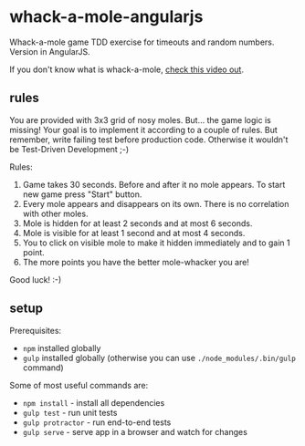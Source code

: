 whack-a-mole-angularjs
======================

Whack-a-mole game TDD exercise for timeouts and random numbers. Version in AngularJS.

If you don't know what is whack-a-mole, [check this video out]( https://youtu.be/25lP02806rw?t=12s ).

rules
-----

You are provided with 3x3 grid of nosy moles. But&hellip; the game logic is missing!
 Your goal is to implement it according to a couple of rules. But remember, write failing test before production code.
 Otherwise it wouldn't be Test-Driven Development ;-)

Rules:

1. Game takes 30 seconds. Before and after it no mole appears. To start new game press "Start" button.
2. Every mole appears and disappears on its own. There is no correlation with other moles.
3. Mole is hidden for at least 2 seconds and at most 6 seconds.
4. Mole is visible for at least 1 second and at most 4 seconds.
5. You to click on visible mole to make it hidden immediately and to gain 1 point.
6. The more points you have the better mole-whacker you are!

Good luck! :-)

setup
-----

Prerequisites:

* `npm` installed globally
* `gulp` installed globally (otherwise you can use `./node_modules/.bin/gulp` command)

Some of most useful commands are:

* `npm install` - install all dependencies
* `gulp test` - run unit tests
* `gulp protractor` - run end-to-end tests
* `gulp serve` - serve app in a browser and watch for changes


